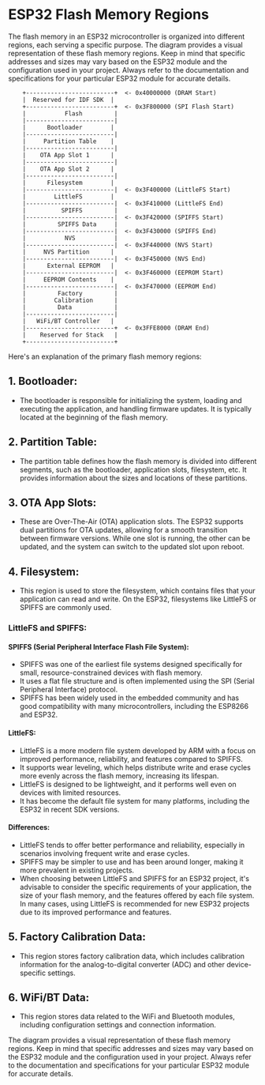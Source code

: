 # ESP32 Flash Memory Regions

The flash memory in an ESP32 microcontroller is organized into different regions, each serving a specific purpose. The diagram provides a visual representation of these flash memory regions. Keep in mind that specific addresses and sizes may vary based on the ESP32 module and the configuration used in your project. Always refer to the documentation and specifications for your particular ESP32 module for accurate details. 
````
    +-------------------------+  <- 0x40000000 (DRAM Start)
    |  Reserved for IDF SDK  |
    +-------------------------+  <- 0x3F800000 (SPI Flash Start)
    |           Flash         |
    |-------------------------|
    |      Bootloader        |
    |-------------------------|
    |     Partition Table    |
    |-------------------------|
    |    OTA App Slot 1      |
    |-------------------------|
    |    OTA App Slot 2      |
    |-------------------------|
    |      Filesystem        |
    |-------------------------|  <- 0x3F400000 (LittleFS Start)
    |        LittleFS        |
    |-------------------------|  <- 0x3F410000 (LittleFS End)
    |          SPIFFS         |
    |-------------------------|  <- 0x3F420000 (SPIFFS Start)
    |         SPIFFS Data     |
    |-------------------------|  <- 0x3F430000 (SPIFFS End)
    |           NVS           |
    |-------------------------|  <- 0x3F440000 (NVS Start)
    |     NVS Partition      |
    |-------------------------|  <- 0x3F450000 (NVS End)
    |      External EEPROM   |
    |-------------------------|  <- 0x3F460000 (EEPROM Start)
    |     EEPROM Contents    |
    |-------------------------|  <- 0x3F470000 (EEPROM End)
    |         Factory         |
    |        Calibration      |
    |         Data            |
    |-------------------------|
    |   WiFi/BT Controller   |
    |-------------------------+  <- 0x3FFE8000 (DRAM End)
    |    Reserved for Stack   |
    +-------------------------+
````
Here's an explanation of the primary flash memory regions:

## 1. Bootloader:

- The bootloader is responsible for initializing the system, loading and executing the application, and handling firmware updates. It is typically located at the beginning of the flash memory.

## 2. Partition Table:

- The partition table defines how the flash memory is divided into different segments, such as the bootloader, application slots, filesystem, etc. It provides information about the sizes and locations of these partitions.

## 3. OTA App Slots:

- These are Over-The-Air (OTA) application slots. The ESP32 supports dual partitions for OTA updates, allowing for a smooth transition between firmware versions. While one slot is running, the other can be updated, and the system can switch to the updated slot upon reboot.

## 4. Filesystem:

- This region is used to store the filesystem, which contains files that your application can read and write. On the ESP32, filesystems like LittleFS or SPIFFS are commonly used.

### LittleFS and SPIFFS:

#### SPIFFS (Serial Peripheral Interface Flash File System):

- SPIFFS was one of the earliest file systems designed specifically for small, resource-constrained devices with flash memory.
- It uses a flat file structure and is often implemented using the SPI (Serial Peripheral Interface) protocol.
- SPIFFS has been widely used in the embedded community and has good compatibility with many microcontrollers, including the ESP8266 and ESP32.

#### LittleFS:

- LittleFS is a more modern file system developed by ARM with a focus on improved performance, reliability, and features compared to SPIFFS.
- It supports wear leveling, which helps distribute write and erase cycles more evenly across the flash memory, increasing its lifespan.
- LittleFS is designed to be lightweight, and it performs well even on devices with limited resources.
- It has become the default file system for many platforms, including the ESP32 in recent SDK versions.

#### Differences:

- LittleFS tends to offer better performance and reliability, especially in scenarios involving frequent write and erase cycles.
- SPIFFS may be simpler to use and has been around longer, making it more prevalent in existing projects.
- When choosing between LittleFS and SPIFFS for an ESP32 project, it's advisable to consider the specific requirements of your application, the size of your flash memory, and the features offered by each file system. In many cases, using LittleFS is recommended for new ESP32 projects due to its improved performance and features.

## 5. Factory Calibration Data:

- This region stores factory calibration data, which includes calibration information for the analog-to-digital converter (ADC) and other device-specific settings.

## 6. WiFi/BT Data:

- This region stores data related to the WiFi and Bluetooth modules, including configuration settings and connection information.

The diagram provides a visual representation of these flash memory regions. Keep in mind that specific addresses and sizes may vary based on the ESP32 module and the configuration used in your project. Always refer to the documentation and specifications for your particular ESP32 module for accurate details.

